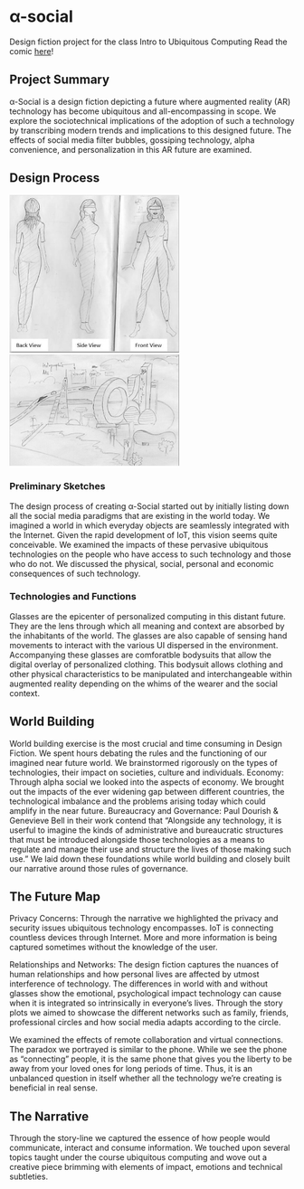 # α-social
Design fiction project for the class Intro to Ubiquitous Computing
Read the comic [here](https://github.com/arch-19/alpha-social/blob/master/Alpha_Social.pdf)!

## Project Summary
α-Social is a design fiction depicting a future where augmented reality (AR) technology has become ubiquitous and all-encompassing in scope. We explore the sociotechnical implications of the adoption of such a technology by transcribing modern trends and implications to this designed future. The effects of social media filter bubbles, gossiping technology, alpha convenience, and personalization in this AR future are examined.

## Design Process
<img src="https://github.com/arch-19/alpha-social/blob/master/images/character-sketch.jpg" width="300"> <img src="https://github.com/arch-19/alpha-social/blob/master/images/world-sketches.jpg" width="300">
                                                                                    
### Preliminary Sketches

The design process of creating α-Social started out by initially listing down all the social media paradigms that are existing in the world today. We imagined a world  in which everyday objects are seamlessly integrated with the Internet. Given the rapid development of IoT, this vision seems quite conceivable. We examined the impacts of these pervasive ubiquitous technologies on the people who have access to such technology and those who do not. We discussed the physical, social, personal and economic consequences of such technology. 

### Technologies and Functions

Glasses are the epicenter of personalized computing in this distant future. They are the lens through which all meaning and context are absorbed by the inhabitants of the world. The glasses are also capable of sensing hand movements to interact with the various UI dispersed in the environment. Accompanying these glasses are comforatble bodysuits that allow the digital overlay of personalized clothing. This bodysuit allows clothing and other physical characteristics to be manipulated and interchangeable within augmented reality depending on the whims of the wearer and the social context.

## World Building
World building exercise is the most crucial and time consuming in Design Fiction. We spent hours debating the rules and the functioning of our imagined near future world. We brainstormed rigorously on the types of technologies, their impact on societies, culture and individuals.
Economy: Through alpha social we looked into the aspects of economy. We brought out the impacts of the ever widening gap between different countries, the technological imbalance and the problems arising today which could amplify in the near future.
Bureaucracy and Governance: Paul Dourish & Genevieve Bell in their work contend that “Alongside any technology, it is userful to imagine the kinds of administrative and bureaucratic structures that must be introduced alongside those technologies as a means to regulate and manage their use and structure the lives of those making such use.” We laid down these foundations while world building and closely built our narrative around those rules of governance.

## The Future Map
Privacy Concerns: Through the narrative we highlighted the privacy and security issues ubiquitous technology encompasses. IoT is connecting countless devices through Internet. More and more information is being captured sometimes without the knowledge of the user.

Relationships and Networks: The design fiction captures the nuances of human relationships and how personal lives are affected by utmost interference of technology. The differences in world with and without glasses show the emotional, psychological impact technology can cause when it is integrated so intrinsically in everyone’s lives. Through the story plots we aimed to showcase the different networks such as family, friends, professional circles and how social media adapts according to the circle.  

We examined the effects of remote collaboration and virtual connections. The paradox we portrayed is similar to the phone. While we see the phone as “connecting” people, it is the same phone that gives you the liberty to be away from your loved ones for long periods of time. Thus, it is an unbalanced question in itself whether all the technology we’re creating is beneficial in real sense.

## The Narrative
Through the story-line we captured the essence of how people would communicate, interact and consume information. We touched upon several topics taught under the course ubiquitous computing and wove out a creative piece brimming with elements of impact, emotions and technical subtleties. 
